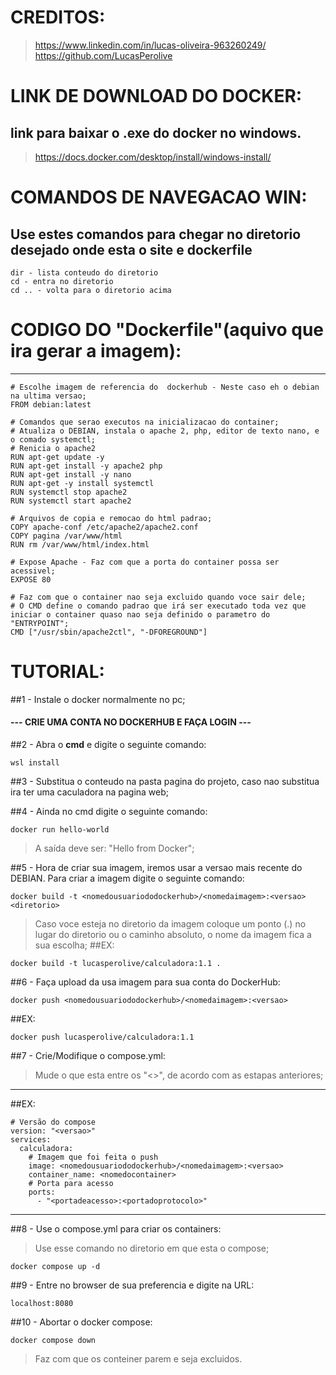 # CREDITOS:
> https://www.linkedin.com/in/lucas-oliveira-963260249/ <br>
> https://github.com/LucasPerolive


# LINK DE DOWNLOAD DO DOCKER:
## link para baixar o .exe do docker no windows.
> https://docs.docker.com/desktop/install/windows-install/



# COMANDOS DE NAVEGACAO WIN:
## Use estes comandos para chegar no diretorio desejado onde esta o site e dockerfile

```
dir - lista conteudo do diretorio
cd - entra no diretorio
cd .. - volta para o diretorio acima
```


# CODIGO DO "Dockerfile"(aquivo que ira gerar a imagem):
<hr>

```
# Escolhe imagem de referencia do  dockerhub - Neste caso eh o debian na ultima versao;
FROM debian:latest

# Comandos que serao executos na inicializacao do container;
# Atualiza o DEBIAN, instala o apache 2, php, editor de texto nano, e o comado systemctl;
# Renicia o apache2
RUN apt-get update -y
RUN apt-get install -y apache2 php
RUN apt-get install -y nano
RUN apt-get -y install systemctl
RUN systemctl stop apache2
RUN systemctl start apache2

# Arquivos de copia e remocao do html padrao;
COPY apache-conf /etc/apache2/apache2.conf
COPY pagina /var/www/html
RUN rm /var/www/html/index.html

# Expose Apache - Faz com que a porta do container possa ser acessivel;
EXPOSE 80

# Faz com que o container nao seja excluido quando voce sair dele;
# O CMD define o comando padrao que irá ser executado toda vez que iniciar o container quaso nao seja definido o parametro do "ENTRYPOINT";
CMD ["/usr/sbin/apache2ctl", "-DFOREGROUND"]
```

# TUTORIAL:

##1 - Instale o docker normalmente no pc;
#### --- CRIE UMA CONTA NO DOCKERHUB E FAÇA LOGIN --- 

##2 - Abra o <b>cmd</b> e digite o seguinte comando: 

```
wsl install
```

##3 - Substitua o conteudo na pasta pagina do projeto, caso nao substitua ira ter uma caculadora na pagina web;

##4 - Ainda no cmd digite o seguinte comando:

```
docker run hello-world
```

>A saída deve ser: "Hello from Docker";

##5 - Hora de criar sua imagem, iremos usar a versao mais recente do DEBIAN. Para criar a imagem digite o seguinte comando:

```
docker build -t <nomedousuariododockerhub>/<nomedaimagem>:<versao> <diretorio>
```

>Caso voce esteja no diretorio da imagem coloque um ponto (.) no lugar do diretorio ou o caminho absoluto, o nome da imagem fica a sua escolha;
##EX: 

```
docker build -t lucasperolive/calculadora:1.1 .
```

##6 - Faça upload da usa imagem para sua conta do DockerHub:

```
docker push <nomedousuariododockerhub>/<nomedaimagem>:<versao>
```

##EX:

```
docker push lucasperolive/calculadora:1.1
```

##7 - Crie/Modifique o compose.yml:
> Mude o que esta entre os "<>", de acordo com as estapas anteriores;

<hr>
##EX:

```
# Versão do compose
version: "<versao>"
services:
  calculadora:
    # Imagem que foi feita o push
    image: <nomedousuariododockerhub>/<nomedaimagem>:<versao>
    container_name: <nomedocontainer>
    # Porta para acesso
    ports:
      - "<portadeacesso>:<portadoprotocolo>"
```

<hr>

##8 - Use o compose.yml para criar os containers:
> Use esse comando no diretorio em que esta o compose;

```
docker compose up -d
```

##9 - Entre no browser de sua preferencia e digite na URL:

```
localhost:8080
```

##10 - Abortar o docker compose:

```
docker compose down
```

> Faz com que os conteiner parem e seja excluidos.
